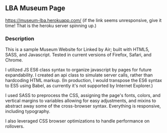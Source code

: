 ## LBA Museum Page
<a href="https://museum-lba.herokuapp.com/">https://museum-lba.herokuapp.com/</a> (if the link seems unresponsive, give it time! That is the heroku server spinning up.)


### Description
This is a sample Museum Website for Linked by Air; built with HTML5, SASS, and Javascript. Tested in current versions of Firefox, Safari, and Chrome.

I utilized JS ES6 class syntax to organize javascript by pages for future expandability. I created an api class to simulate server calls, rather than hardcoding HTML markup. (In production, I would transpose the ES6 syntax to ES5 using Babel, as currently it's not supported by Internet Explorer.)

I used SASS to preprocess the CSS, assigning the page's fonts, colors, and vertical margins to variables allowing for easy adjustments, and mixins to abstract away some of the cross-browser syntax. Everything is responsive, including typography. 

I also leveraged CSS browser optimizations to handle performance on rollovers.
